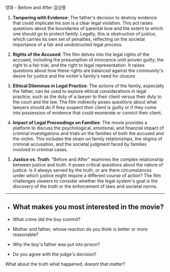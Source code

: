 영화 - Before and After 감상평
1. **Tampering with Evidence**: The father's decision to destroy evidence that could implicate his son is a clear legal violation. This act raises questions about the boundaries of parental love and the extent to which one should go to protect family. Legally, this is obstruction of justice, which carries its own set of penalties, reflecting on the societal importance of a fair and unobstructed legal process.
    
2. **Rights of the Accused**: The film delves into the legal rights of the accused, including the presumption of innocence until proven guilty, the right to a fair trial, and the right to legal representation. It raises questions about how these rights are balanced against the community's desire for justice and the victim's family's need for closure.
    
3. **Ethical Dilemmas in Legal Practice**: The actions of the family, especially the father, can be used to explore ethical considerations in legal practice, such as the duty of a lawyer to their client versus their duty to the court and the law. The film indirectly poses questions about what lawyers should do if they suspect their client is guilty or if they come into possession of evidence that could exonerate or convict their client.
    
4. **Impact of Legal Proceedings on Families**: The movie provides a platform to discuss the psychological, emotional, and financial impact of criminal investigations and trials on the families of both the accused and the victim. This includes the strain on family relationships, the stigma of criminal accusation, and the societal judgment faced by families involved in criminal cases.
    
5. **Justice vs. Truth**: "Before and After" examines the complex relationship between justice and truth. It poses critical questions about the nature of justice: Is it always served by the truth, or are there circumstances under which justice might require a different course of action? The film challenges viewers to consider whether the legal system's goal is the discovery of the truth or the enforcement of laws and societal norms.
---

- What makes you most interested in the movie?
	- 
- What crime did the boy commit?
- Mother and father, whose reaction do you think is better or more reasonable?
- Why the boy's father was put into prison?

- Do you agree with the judge's decision?

What about the truth what happened, doesnt that matter?